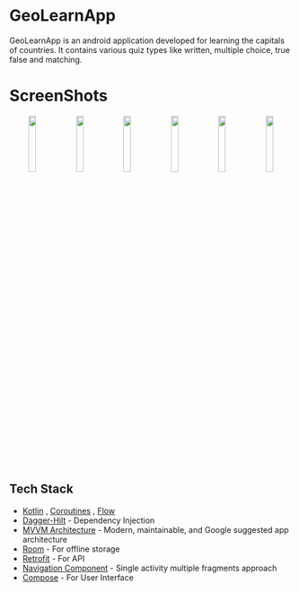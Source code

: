 # GeoLearnApp

GeoLearnApp is an android application developed for learning the capitals of countries. It contains various quiz types like written, multiple choice, true false and matching.

# ScreenShots

<p align="center">
<img src="https://user-images.githubusercontent.com/82377570/229383445-e95336c4-27a4-4669-8bad-85fdae1cc538.jpg" width="16%" />  
<img src="https://user-images.githubusercontent.com/82377570/229383455-62961ca8-8c23-40df-925c-f5d9955079d6.jpg" width="16%" />  

<img src="https://user-images.githubusercontent.com/82377570/229383471-3254bdc7-8936-441c-8bf3-3c5f6a80d413.jpg" width="16%" />
<img src="https://user-images.githubusercontent.com/82377570/229383484-b7278c5d-d7e7-42fd-bb9c-8ee20b84b4dd.jpg" width="16%" />  
<img src="https://user-images.githubusercontent.com/82377570/229383513-60abd634-98c8-4c76-8bf4-902e7e65efb5.jpg" width="16%" />  
<img src="https://user-images.githubusercontent.com/82377570/229383528-6df77919-a2db-4d0e-b8f6-1cd255355d6c.jpg" width="16%" />  
</p>

## Tech Stack
* [Kotlin](https://kotlinlang.org/) , [Coroutines](https://github.com/Kotlin/kotlinx.coroutines) , [Flow](https://kotlin.github.io/kotlinx.coroutines/kotlinx-coroutines-core/kotlinx.coroutines.flow/)
* [Dagger-Hilt](https://developer.android.com/training/dependency-injection/hilt-android) - Dependency Injection
* [MVVM Architecture](https://developer.android.com/jetpack/guide) - Modern, maintainable, and Google suggested app architecture
* [Room](https://developer.android.com/jetpack/androidx/releases/room) - For offline storage
* [Retrofit](https://square.github.io/retrofit/) - For API 
* [Navigation Component](https://developer.android.com/guide/navigation) - Single activity multiple fragments approach
* [Compose](https://developer.android.com/jetpack/compose) - For User Interface
